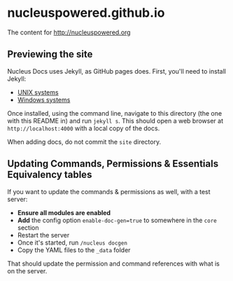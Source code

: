 # nucleuspowered.github.io
The content for http://nucleuspowered.org

## Previewing the site

Nucleus Docs uses Jekyll, as GitHub pages does. First, you'll need to install Jekyll:

* [UNIX systems](https://jekyllrb.com/docs/installation/)
* [Windows systems](https://jekyllrb.com/docs/windows/#installation)

Once installed, using the command line, navigate to this directory (the one with this README in) and run `jekyll s`. This should open a web browser at `http://localhost:4000` with a local copy of the docs.

When adding docs, do not commit the `site` directory.

## Updating Commands, Permissions & Essentials Equivalency tables

If you want to update the commands & permissions as well, with a test server:

* **Ensure all modules are enabled**
* **Add** the config option `enable-doc-gen=true` to somewhere in the `core` section
* Restart the server
* Once it's started, run `/nucleus docgen`
* Copy the YAML files to the `_data` folder

That should update the permission and command references with what is on the server.
